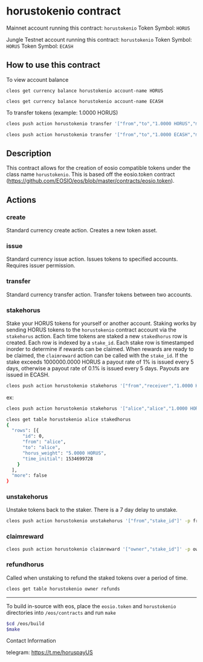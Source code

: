 # horustokenio contract

Mainnet account running this contract: `horustokenio`
Token Symbol: `HORUS`

Jungle Testnet account running this contract: `horustokenio`
Token Symbol: `HORUS`
Token Symbol: `ECASH`

## How to use this contract

To view account balance

`cleos get currency balance horustokenio account-name HORUS`

`cleos get currency balance horustokenio account-name ECASH`

To transfer tokens (example: 1.0000 HORUS)

```bash
cleos push action horustokenio transfer '["from","to","1.0000 HORUS","memo"]' -p from

cleos push action horustokenio transfer '["from","to","1.0000 ECASH","memo"]' -p from
```

## Description

This contract allows for the creation of eosio compatible tokens under the class name `horustokenio`.  This is based off the eosio.token contract (https://github.com/EOSIO/eos/blob/master/contracts/eosio.token).

## Actions
### create

Standard currency create action.  Creates a new token asset.

### issue

Standard currency issue action.  Issues tokens to specified accounts.  Requires issuer permission.

### transfer

Standard currency transfer action.  Transfer tokens between two accounts.

### stakehorus

Stake your HORUS tokens for yourself or another account.  Staking works by sending HORUS tokens to the `horustokenio` contract account via
the `stakehorus` action.  Each time tokens are staked a new `stakedhorus` row is created.  Each row is indexed by a `stake_id`.
Each stake row is timestamped inorder to determine if rewards can be claimed.  When rewards are ready to be claimed, the `claimreward`
action can be called with the `stake_id`.  If the stake exceeds 1000000.0000 HORUS a payout rate of 1% is issued every 5 days,
otherwise a payout rate of 0.1% is issued every 5 days.  Payouts are issued in ECASH.

```bash
cleos push action horustokenio stakehorus '["from","receiver","1.0000 HORUS"]' -p from
```
ex:
```bash
cleos push action horustokenio stakehorus '["alice","alice","1.0000 HORUS"]' -p alice

cleos get table horustokenio alice stakedhorus
{
  "rows": [{
      "id": 0,
      "from": "alice",
      "to": "alice",
      "horus_weight": "5.0000 HORUS",
      "time_initial": 1534699728
    }
  ],
  "more": false
}
```

### unstakehorus

Unstake tokens back to the staker.  There is a 7 day delay to unstake.

```bash
cleos push action horustokenio unstakehorus '["from","stake_id"]' -p from
```

### claimreward

```bash
cleos push action horustokenio claimreward '["owner","stake_id"]' -p owner
```

### refundhorus

Called when unstaking to refund the staked tokens over a period of time.

```bash
cleos get table horustokenio owner refunds
```

---
To build in-source with eos, place the `eosio.token` and `horustokenio` directories into `/eos/contracts` and run `make`

```bash
$cd /eos/build
$make
```

Contact Information

telegram: https://t.me/horuspayUS
